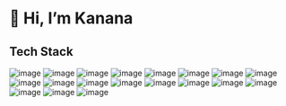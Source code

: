 # 👋 Hi, I’m Kanana

## Tech Stack

![image](https://img.shields.io/badge/HTML5-E34F26?style=for-the-badge&logo=html5&logoColor=white)
![image](https://img.shields.io/badge/JavaScript-323330?style=for-the-badge&logo=javascript&logoColor=F7DF1E)
![image](https://img.shields.io/badge/Numpy-777BB4?style=for-the-badge&logo=numpy&logoColor=white)
![image](https://img.shields.io/badge/Pandas-2C2D72?style=for-the-badge&logo=pandas&logoColor=white)
![image](https://img.shields.io/badge/Python-FFD43B?style=for-the-badge&logo=python&logoColor=blue)
![image](https://img.shields.io/badge/scikit_learn-F7931E?style=for-the-badge&logo=scikit-learn&logoColor=white)
![image](https://img.shields.io/badge/d3%20js-F9A03C?style=for-the-badge&logo=d3.js&logoColor=white)
![image](https://img.shields.io/badge/firebase-ffca28?style=for-the-badge&logo=firebase&logoColor=black)
![image](https://img.shields.io/badge/Node%20js-339933?style=for-the-badge&logo=nodedotjs&logoColor=white)
![image](https://img.shields.io/badge/React-20232A?style=for-the-badge&logo=react&logoColor=61DAFB)
![image](https://img.shields.io/badge/Vite-B73BFE?style=for-the-badge&logo=vite&logoColor=FFD62E)
![image](https://img.shields.io/badge/TensorFlow-FF6F00?style=for-the-badge&logo=TensorFlow&logoColor=white)
![image](https://img.shields.io/badge/CSS3-1572B6?style=for-the-badge&logo=css3&logoColor=white)
![image](https://img.shields.io/badge/Keras-FF0000?style=for-the-badge&logo=keras&logoColor=white)
![image](https://img.shields.io/badge/PyTorch-EE4C2C?style=for-the-badge&logo=pytorch&logoColor=white)
![image](https://img.shields.io/badge/MongoDB-4EA94B?style=for-the-badge&logo=mongodb&logoColor=white)
![image](https://img.shields.io/badge/MySQL-005C84?style=for-the-badge&logo=mysql&logoColor=white)
![image](https://img.shields.io/badge/Supabase-181818?style=for-the-badge&logo=supabase&logoColor=white)
![image](https://img.shields.io/badge/Java-181818?style=for-the-badge&logo=java&logoColor=white)




<!---
kgmuchiri/kgmuchiri is a ✨ special ✨ repository because its `README.md` (this file) appears on your GitHub profile.
You can click the Preview link to take a look at your changes.
![image]({BadgeURLHere})![image]({BadgeURLHere})![image]({BadgeURLHere})![image]({BadgeURLHere})![image]({BadgeURLHere})![image]({BadgeURLHere})![image]({BadgeURLHere})![image]({BadgeURLHere})

![image]({BadgeURLHere})![image]({BadgeURLHere})![image]({BadgeURLHere})![image]({BadgeURLHere})![image]({BadgeURLHere})![image]({BadgeURLHere})![image]({BadgeURLHere})![image]({BadgeURLHere})![image]({BadgeURLHere})![image]({BadgeURLHere})![image]({BadgeURLHere})![image]({BadgeURLHere})
--->
